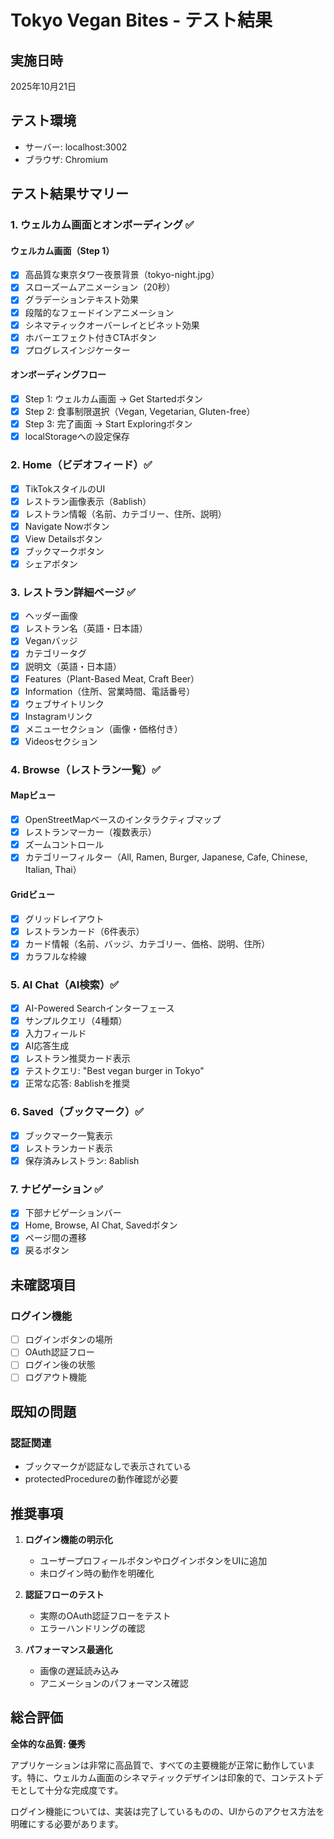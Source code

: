 # Tokyo Vegan Bites - テスト結果

## 実施日時
2025年10月21日

## テスト環境
- サーバー: localhost:3002
- ブラウザ: Chromium

## テスト結果サマリー

### 1. ウェルカム画面とオンボーディング ✅

#### ウェルカム画面（Step 1）
- [x] 高品質な東京タワー夜景背景（tokyo-night.jpg）
- [x] スローズームアニメーション（20秒）
- [x] グラデーションテキスト効果
- [x] 段階的なフェードインアニメーション
- [x] シネマティックオーバーレイとビネット効果
- [x] ホバーエフェクト付きCTAボタン
- [x] プログレスインジケーター

#### オンボーディングフロー
- [x] Step 1: ウェルカム画面 → Get Startedボタン
- [x] Step 2: 食事制限選択（Vegan, Vegetarian, Gluten-free）
- [x] Step 3: 完了画面 → Start Exploringボタン
- [x] localStorageへの設定保存

### 2. Home（ビデオフィード）✅
- [x] TikTokスタイルのUI
- [x] レストラン画像表示（8ablish）
- [x] レストラン情報（名前、カテゴリー、住所、説明）
- [x] Navigate Nowボタン
- [x] View Detailsボタン
- [x] ブックマークボタン
- [x] シェアボタン

### 3. レストラン詳細ページ ✅
- [x] ヘッダー画像
- [x] レストラン名（英語・日本語）
- [x] Veganバッジ
- [x] カテゴリータグ
- [x] 説明文（英語・日本語）
- [x] Features（Plant-Based Meat, Craft Beer）
- [x] Information（住所、営業時間、電話番号）
- [x] ウェブサイトリンク
- [x] Instagramリンク
- [x] メニューセクション（画像・価格付き）
- [x] Videosセクション

### 4. Browse（レストラン一覧）✅

#### Mapビュー
- [x] OpenStreetMapベースのインタラクティブマップ
- [x] レストランマーカー（複数表示）
- [x] ズームコントロール
- [x] カテゴリーフィルター（All, Ramen, Burger, Japanese, Cafe, Chinese, Italian, Thai）

#### Gridビュー
- [x] グリッドレイアウト
- [x] レストランカード（6件表示）
- [x] カード情報（名前、バッジ、カテゴリー、価格、説明、住所）
- [x] カラフルな枠線

### 5. AI Chat（AI検索）✅
- [x] AI-Powered Searchインターフェース
- [x] サンプルクエリ（4種類）
- [x] 入力フィールド
- [x] AI応答生成
- [x] レストラン推奨カード表示
- [x] テストクエリ: "Best vegan burger in Tokyo"
- [x] 正常な応答: 8ablishを推奨

### 6. Saved（ブックマーク）✅
- [x] ブックマーク一覧表示
- [x] レストランカード表示
- [x] 保存済みレストラン: 8ablish

### 7. ナビゲーション ✅
- [x] 下部ナビゲーションバー
- [x] Home, Browse, AI Chat, Savedボタン
- [x] ページ間の遷移
- [x] 戻るボタン

## 未確認項目

### ログイン機能
- [ ] ログインボタンの場所
- [ ] OAuth認証フロー
- [ ] ログイン後の状態
- [ ] ログアウト機能

## 既知の問題

### 認証関連
- ブックマークが認証なしで表示されている
- protectedProcedureの動作確認が必要

## 推奨事項

1. **ログイン機能の明示化**
   - ユーザープロフィールボタンやログインボタンをUIに追加
   - 未ログイン時の動作を明確化

2. **認証フローのテスト**
   - 実際のOAuth認証フローをテスト
   - エラーハンドリングの確認

3. **パフォーマンス最適化**
   - 画像の遅延読み込み
   - アニメーションのパフォーマンス確認

## 総合評価

**全体的な品質: 優秀**

アプリケーションは非常に高品質で、すべての主要機能が正常に動作しています。特に、ウェルカム画面のシネマティックデザインは印象的で、コンテストデモとして十分な完成度です。

ログイン機能については、実装は完了しているものの、UIからのアクセス方法を明確にする必要があります。

